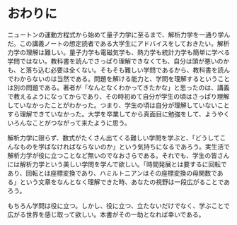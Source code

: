 # おわりに

ニュートンの運動方程式から始めて量子力学に至るまで、解析力学を一通り学んだ。この講義ノートの想定読者である大学生にアドバイスをしておきたい。解析力学の理解は難しい。量子力学も電磁気学も、熱力学も統計力学も簡単に学べる学問ではない。教科書を読んでさっぱり理解できなくても、自分は頭が悪いのかも、と落ち込む必要は全くない。そもそも難しい学問であるから、教科書を読んでわからないのは当然である。問題を解ける能力と、学問を理解するということは別の問題である。著者が「なんとなくわかってきたかな」と思ったのは、講義で教えるようになってからであり、その時初めて自分が学生の頃はさっぱり理解していなかったことがわかった。つまり、学生の頃は自分が理解していないことすら理解できていなかった。大学を卒業してから真面目に勉強をして、ようやくいろんなことがつながって来たように思う。

解析力学に限らず、数式がたくさん出てくる難しい学問を学ぶと、「どうしてこんなものを学ばなければならないのか」という気持ちになるであろう。実生活で解析力学が役に立つことなど無いのでなおさらである。それでも、学生の皆さんには解析力学という美しい学問を学んで欲しい。「時間発展とは要するに回転であり、回転とは座標変換であり、ハミルトニアンはその座標変換の母関数である」という文章をなんとなく理解できた時、あなたの視野は一段広がることであろう。

もちろん学問は役に立つ。しかし、役に立つ、立たないだけでなく、学ぶことで広がる世界を感じ取って欲しい。本書がその一助となれば幸いである。

